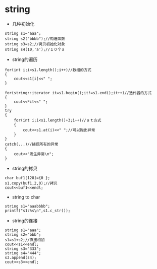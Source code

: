 # string
* 几种初始化   
```
string s1="aaa";
string s2("bbbb");//构造函数
string s3=s2;//拷贝初始化对象
string s4(10,'a');//１０个ａ
```
* string的遍历   
```
for(int i;i<s1.length();i++)//数组的方式
{
    cout<<s1[i]<<" ";
}

for(string::iterator it=s1.begin();it!=s1.end();it++)//迭代器的方式
{
    cout<<*it<<" ";
}
try
{
    for(int i;i<s1.length()+3;i++)//ａｔ方式
    {
        cout<<s1.at(i)<<" ";//可以抛出异常
    }
}
catch(...)//捕捉所有的异常
{
    cout<<"发生异常\n";
}
```
* string的拷贝
```
char buf1[128]={0 };
s1.copy(buf1,2,0);//拷贝
cout<<buf1<<endl;
````
* string to char  
```
string s1="aaabbbb";
printf("s1:%s\n",s1.c_str());
```
* string的连接
```
string s1="aaa";
string s2="bbb";
s1=s1+s2;//直接相加
cout<<s1<<endl;
string s3="333";
string s4="444";
s3.append(s4);
cout<<s3<<endl;
```










